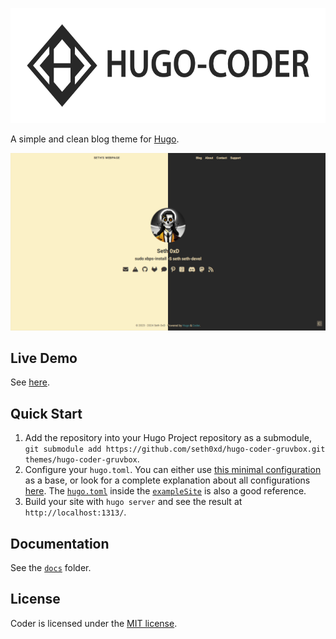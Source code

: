 <p align="center">
  <p align="center">
    <a href="https://github.com/seth0xd/hugo-coder-gruvbox">
      <img src="images/logos/logotype-a.png" alt="Gruvbox Hugo Coder Logo" width="600px" height="184px">
    </a>
  </p>
</p>

A simple and clean blog theme for [Hugo](https://gohugo.io/).

![](images/screenshot.png)

## Live Demo

See [here](https://seth0xd.xyz/).

## Quick Start

1. Add the repository into your Hugo Project repository as a submodule, `git submodule add https://github.com/seth0xd/hugo-coder-gruvbox.git themes/hugo-coder-gruvbox`.
2. Configure your `hugo.toml`. You can either use [this minimal configuration](https://github.com/seth0xd/hugo-coder-gruvbox/blob/main/docs/configurations.md#complete-example) as a base, or look for a complete explanation about all configurations [here](https://github.com/seth0xd/hugo-coder-gruvbox/blob/main/docs/configurations.md). The [`hugo.toml`](https://github.com/seth0xd/hugo-coder-gruvbox/blob/master/exampleSite/hugo.toml) inside the [`exampleSite`](https://github.com/seth0xd/hugo-coder-gruvbox/tree/master/exampleSite) is also a good reference.
3. Build your site with `hugo server` and see the result at `http://localhost:1313/`.

## Documentation

See the [`docs`](docs/home.md) folder.

## License

Coder is licensed under the [MIT license](https://github.com/seth0xd/hugo-coder-gruvbox/blob/master/LICENSE.md).
